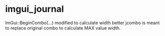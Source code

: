 # imgui_journal

ImGui::BeginCombo(...) modified to calculate width better
jcombo is meant to replace original combo to calculate MAX value width.